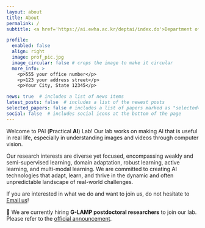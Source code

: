 ```yaml
---
layout: about
title: About
permalink: /
subtitle: <a href='https://ai.ewha.ac.kr/deptai/index.do'>Department of Artificial Intelligence</a>, <a href='https://ewha.ac.kr/ewhaen/index.do'>Ewha Womans University</a>

profile:
  enabled: false
  align: right
  image: prof_pic.jpg
  image_circular: false # crops the image to make it circular
  more_info: >
    <p>555 your office number</p>
    <p>123 your address street</p>
    <p>Your City, State 12345</p>

news: true  # includes a list of news items
latest_posts: false  # includes a list of the newest posts
selected_papers: false # includes a list of papers marked as "selected={true}"
social: false  # includes social icons at the bottom of the page
---
```


Welcome to PAI (**P**ractical **AI**) Lab! Our lab works on making AI that is useful in real life, especially in understanding images and videos through computer vision.

Our research interests are diverse yet focused, encompassing weakly and semi-supervised learning, domain adaptation, robust learning, active learning, and multi-modal learning. We are committed to creating AI technologies that adapt, learn, and thrive in the dynamic and often unpredictable landscape of real-world challenges.

If you are interested in what we do and want to join us, do not hesitate to [Email us](mailto:junhyug@ewha.ac.kr)!

🚀 We are currently hiring **G-LAMP postdoctoral researchers** to join our lab. Please refer to the [official announcement](http://www.ewha.ac.kr/ewha/news/notice.do?mode=view&articleNo=357853&article.offset=0&articleLimit=10&srCategoryId1=27&no=30).
